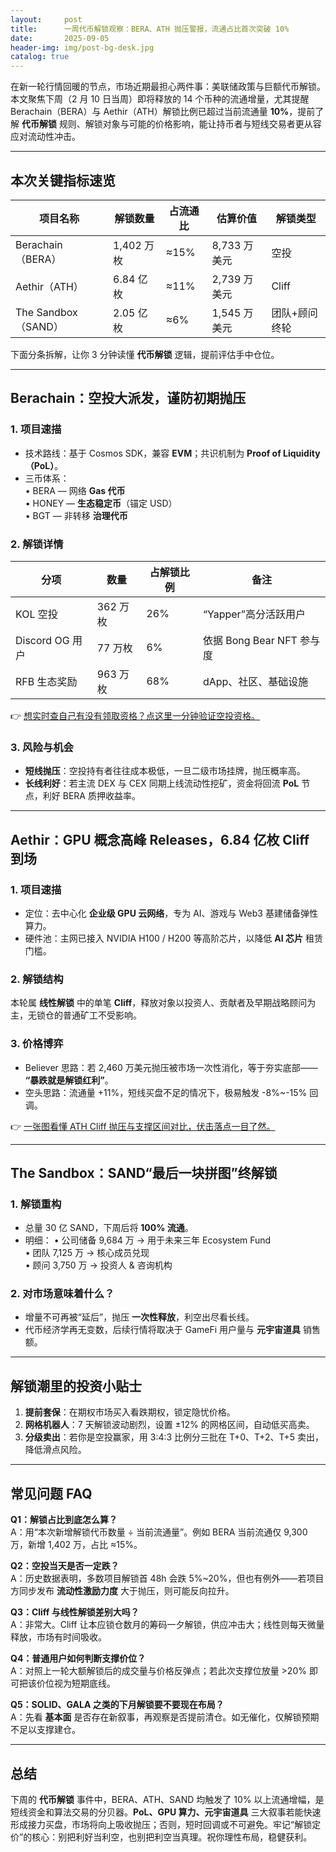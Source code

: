 ```yaml
---
layout:     post
title:      一周代币解锁观察：BERA、ATH 抛压警报，流通占比首次突破 10%
date:       2025-09-05
header-img: img/post-bg-desk.jpg
catalog: true
---
```


在新一轮行情回暖的节点，市场近期最担心两件事：美联储政策与巨额代币解锁。本文聚焦下周（2 月 10 日当周）即将释放的 14 个币种的流通增量，尤其提醒 Berachain（BERA）与 Aethir（ATH）解锁比例已超过当前流通量 **10%**，提前了解 **代币解锁** 规则、解锁对象与可能的价格影响，能让持币者与短线交易者更从容应对流动性冲击。

---

## 本次关键指标速览

| 项目名称 | 解锁数量 | 占流通比 | 估算价值 | 解锁类型 |
|---|---|---|---|---|
| Berachain（BERA） | 1,402 万枚 | ≈15% | 8,733 万美元 | 空投 |
| Aethir（ATH） | 6.84 亿枚 | ≈11% | 2,739 万美元 | Cliff |
| The Sandbox（SAND） | 2.05 亿枚 | ≈6% | 1,545 万美元 | 团队+顾问终轮 |

下面分条拆解，让你 3 分钟读懂 **代币解锁** 逻辑，提前评估手中仓位。

---

## Berachain：空投大派发，谨防初期抛压

### 1. 项目速描
- 技术路线：基于 Cosmos SDK，兼容 **EVM**；共识机制为 **Proof of Liquidity（PoL）**。
- 三币体系：  
  • BERA — 网络 **Gas 代币**  
  • HONEY — **生态稳定币**（锚定 USD）  
  • BGT — 非转移 **治理代币**

### 2. 解锁详情
| 分项 | 数量 | 占解锁比例 | 备注 |
|---|---|---|---|
| KOL 空投 | 362 万枚 | 26% | “Yapper”高分活跃用户 |
| Discord OG 用户 | 77 万枚 | 6% | 依据 Bong Bear NFT 参与度 |
| RFB 生态奖励 | 963 万枚 | 68% | dApp、社区、基础设施 |

👉 [想实时查自己有没有领取资格？点这里一分钟验证空投资格。](https://okxdog.com/)

### 3. 风险与机会
- **短线抛压**：空投持有者往往成本极低，一旦二级市场挂牌，抛压概率高。
- **长线利好**：若主流 DEX 与 CEX 同期上线流动性挖矿，资金将回流 **PoL** 节点，利好 BERA 质押收益率。

---

## Aethir：GPU 概念高峰 Releases，6.84 亿枚 Cliff 到场

### 1. 项目速描
- 定位：去中心化 **企业级 GPU 云网络**，专为 AI、游戏与 Web3 基建储备弹性算力。
- 硬件池：主网已接入 NVIDIA H100 / H200 等高阶芯片，以降低 **AI 芯片** 租赁门槛。

### 2. 解锁结构
本轮属 **线性解锁** 中的单笔 **Cliff**，释放对象以投资人、贡献者及早期战略顾问为主，无锁仓的普通矿工不受影响。

### 3. 价格博弈
- Believer 思路：若 2,460 万美元抛压被市场一次性消化，等于夯实底部—— **“暴跌就是解锁红利”**。
- 空头思路：流通量 +11%，短线买盘不足的情况下，极易触发 -8%~-15% 回调。

👉 [一张图看懂 ATH Cliff 抛压与支撑区间对比，伏击落点一目了然。](https://okxdog.com/)

---

## The Sandbox：SAND“最后一块拼图”终解锁

### 1. 解锁重构
- 总量 30 亿 SAND，下周后将 **100% 流通**。
- 明细：
  • 公司储备 9,684 万  → 用于未来三年 Ecosystem Fund  
  • 团队 7,125 万 → 核心成员兑现  
  • 顾问 3,750 万 → 投资人 & 咨询机构

### 2. 对市场意味着什么？
- 增量不可再被“延后”，抛压 **一次性释放**，利空出尽看长线。
- 代币经济学再无变数，后续行情将取决于 GameFi 用户量与 **元宇宙道具** 销售额。

---

## 解锁潮里的投资小贴士

1. **提前套保**：在期权市场买入看跌期权，锁定隐忧价格。
2. **网格机器人**：7 天解锁波动剧烈，设置 ±12% 的网格区间，自动低买高卖。
3. **分级卖出**：若你是空投赢家，用 3:4:3 比例分三批在 T+0、T+2、T+5 卖出，降低滑点风险。

---

## 常见问题 FAQ

**Q1：解锁占比到底怎么算？**  
A：用“本次新增解锁代币数量 ÷ 当前流通量”。例如 BERA 当前流通仅 9,300 万，新增 1,402 万，占比 ≈15%。

**Q2：空投当天是否一定跌？**  
A：历史数据表明，多数项目解锁首 48h 会跌 5%~20%，但也有例外——若项目方同步发布 **流动性激励力度** 大于抛压，则可能反向拉升。

**Q3：Cliff 与线性解锁差别大吗？**  
A：非常大。Cliff 让本应锁仓数月的筹码一夕解锁，供应冲击大；线性则每天微量释放，市场有时间吸收。

**Q4：普通用户如何判断支撑价位？**  
A：对照上一轮大额解锁后的成交量与价格反弹点；若此次支撑位放量 >20% 即可把该价位视为短期底线。

**Q5：SOLID、GALA 之类的下月解锁要不要现在布局？**  
A：先看 **基本面** 是否存在新叙事，再观察是否提前清仓。如无催化，仅解锁预期不足以支撑建仓。

---

## 总结

下周的 **代币解锁** 事件中，BERA、ATH、SAND 均触发了 10% 以上流通增幅，是短线资金和算法交易的分贝器。**PoL、GPU 算力、元宇宙道具** 三大叙事若能快速形成接力买盘，市场将向上吸收抛压；否则，短时回调或不可避免。牢记“解锁定价”的核心：别把利好当利空，也别把利空当真理。祝你理性布局，稳健获利。